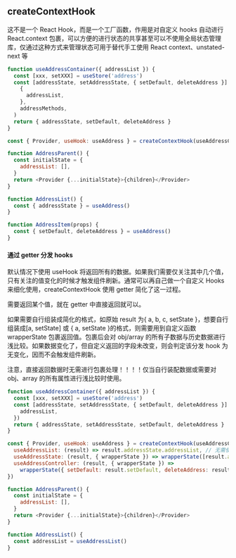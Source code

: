 ## createContextHook

这不是一个 React Hook，而是一个工厂函数，作用是对自定义 hooks 自动进行 React.context 包裹，可以方便的进行状态的共享甚至可以不使用全局状态管理库，仅通过这种方式来管理状态可用于替代手工使用 React context、unstated-next 等

```javascript
function useAddressContainer({ addressList }) {
  const [xxx, setXXX] = useStore('address')
  const [addressState, setAddressState, { setDefault, deleteAddress }] = useObjectState(
    {
      addressList,
    },
    addressMethods,
  )
  return { addressState, setDefault, deleteAddress }
}

const { Provider, useHook: useAddress } = createContextHook(useAddressContainer)

function AddressParent() {
  const initialState = {
    addressList: [],
  }
  return <Provider {...initialState}>{children}</Provider>
}

function AddressList() {
  const { addressState } = useAddress()
}

function AddressItem(props) {
  const { setDefault, deleteAddress } = useAddress()
}
```

#### 通过 getter 分发 hooks

默认情况下使用 useHook 将返回所有的数据。如果我们需要仅关注其中几个值，只有关注的值变化的时候才触发组件刷新。通常可以再自己做一个自定义 Hooks 来细化使用，createContextHook 使用 getter 简化了这一过程。

需要返回某个值，就在 getter 中直接返回就可以。

如果需要自行组装成简化的格式，如原始 result 为{ a, b, c, setState }，想要自行组装成[a, setState] 或 { a, setState }的格式，则需要用到自定义函数 wrapperState 包裹返回值。包裹后会对 obj/array 的所有子数据与历史数据进行浅比较。如果数据变化了，但自定义返回的字段未改变，则会判定该分发 hook 为无变化，因而不会触发组件刷新。

注意，直接返回数据时无需进行包裹处理！！！！仅当自行装配数据或需要对 obj、array 的所有属性进行浅比较时使用。

```javascript
function useAddressContainer({ addressList }) {
  const [xxx, setXXX] = useStore('address')
  const [addressState, setAddressState, { setDefault, deleteAddress }] = useObjectState({
    addressList,
  })
  return { addressState, setAddressState, setDefault, deleteAddress }
}

const { Provider, useHook: useAddress } = createContextHook(useAddressContainer, {
  useAddressList: (result) => result.addressState.addressList, // 无需使用wrapperState
  useAddressState: (result, { wrapperState }) => wrapperState([result.addressState, result.setAddressState]),
  useAddressController: (result, { wrapperState }) =>
    wrapperState({ setDefault: result.setDefault, deleteAddress: result.deleteAddress }),
})

function AddressParent() {
  const initialState = {
    addressList: [],
  }
  return <Provider {...initialState}>{children}</Provider>
}

function AddressList() {
  const addressList = useAddressList()
}
```
